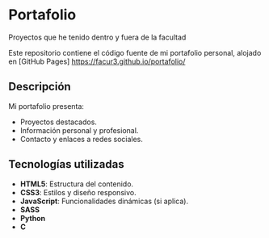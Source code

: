 
# Portafolio
Proyectos que he tenido dentro y fuera de la facultad

Este repositorio contiene el código fuente de mi portafolio personal, alojado en [GitHub Pages]
https://facur3.github.io/portafolio/

## Descripción

Mi portafolio presenta:
- Proyectos destacados.
- Información personal y profesional.
- Contacto y enlaces a redes sociales.

## Tecnologías utilizadas

- **HTML5**: Estructura del contenido.
- **CSS3**: Estilos y diseño responsivo.
- **JavaScript**: Funcionalidades dinámicas (si aplica).
- **SASS**
- **Python**
- **C**

